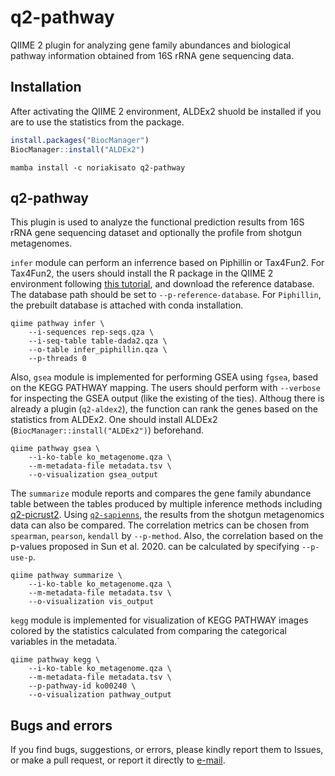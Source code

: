 # q2-pathway

QIIME 2 plugin for analyzing gene family abundances and biological pathway information obtained from 16S rRNA gene sequencing data.

## Installation

After activating the QIIME 2 environment, ALDEx2 shuold be installed if you are to use the statistics from the package.

```r
install.packages("BiocManager")
BiocManager::install("ALDEx2")
```

```shell
mamba install -c noriakisato q2-pathway
```

## q2-pathway

This plugin is used to analyze the functional prediction results from 16S rRNA gene sequencing dataset and optionally the profile from shotgun metagenomes.

`infer` module can perform an inferrence based on Piphillin or Tax4Fun2. For Tax4Fun2, the users should install the R package in the QIIME 2 environment following [this tutorial](https://github.com/songweizhi/Tax4Fun2_short_tutorial), and download the reference database.
The database path should be set to `--p-reference-database`. For `Piphillin`, the prebuilt database is attached with conda installation.

```shell
qiime pathway infer \
    --i-sequences rep-seqs.qza \
    --i-seq-table table-dada2.qza \
    --o-table infer_piphillin.qza \
    --p-threads 0
```

Also, `gsea` module is implemented for performing GSEA using `fgsea`, based on the KEGG PATHWAY mapping. The users should perform with `--verbose` for inspecting the GSEA output (like the existing of the ties). Althoug there is already a plugin (`q2-aldex2`), the function can rank the genes based on the statistics from ALDEx2. One should install ALDEx2 (`BiocManager::install("ALDEx2")`) beforehand.


```shell
qiime pathway gsea \
    --i-ko-table ko_metagenome.qza \
    --m-metadata-file metadata.tsv \
    --o-visualization gsea_output
```

The `summarize` module reports and compares the gene family abundance table between the tables produced by multiple inference methods including [q2-picrust2](https://github.com/gavinmdouglas/q2-picrust2). Using [`q2-sapienns`](https://github.com/gregcaporaso/q2-sapienns), the results from the shotgun metagenomics data can also be compared. The correlation metrics can be chosen from `spearman`, `pearson`, `kendall` by `--p-method`. Also, the correlation based on the p-values proposed in Sun et al. 2020. can be calculated by specifying `--p-use-p`.

```shell
qiime pathway summarize \
    --i-ko-table ko_metagenome.qza \
    --m-metadata-file metadata.tsv \
    --o-visualization vis_output
```

`kegg` module is implemented for visualization of KEGG PATHWAY images colored by the statistics calculated from comparing the categorical variables in the metadata.`

```shell
qiime pathway kegg \
    --i-ko-table ko_metagenome.qza \
    --m-metadata-file metadata.tsv \
    --p-pathway-id ko00240 \
    --o-visualization pathway_output
```

## Bugs and errors

If you find bugs, suggestions, or errors, please kindly report them to Issues, or make a pull request, or report it directly to [e-mail](nori@hgc.jp).
